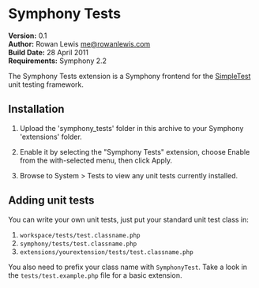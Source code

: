 # Symphony Tests

__Version:__ 0.1  
__Author:__ Rowan Lewis <me@rowanlewis.com>  
__Build Date:__ 28 April 2011  
__Requirements:__ Symphony 2.2  


The Symphony Tests extension is a Symphony frontend for the [SimpleTest][help] unit testing framework.


## Installation

1.	Upload the 'symphony_tests' folder in this archive to your Symphony 'extensions' folder.

2.	Enable it by selecting the "Symphony Tests" extension, choose Enable from the with-selected menu, then click Apply.

3.	Browse to System > Tests to view any unit tests currently installed.


## Adding unit tests

You can write your own unit tests, just put your standard unit test class in:

1.	`workspace/tests/test.classname.php`
2.	`symphony/tests/test.classname.php`
3.	`extensions/yourextension/tests/test.classname.php`

You also need to prefix your class name with `SymphonyTest`. Take a look in the `tests/test.example.php` file for a basic extension.


[help]: http://simpletest.org/en/start-testing.html